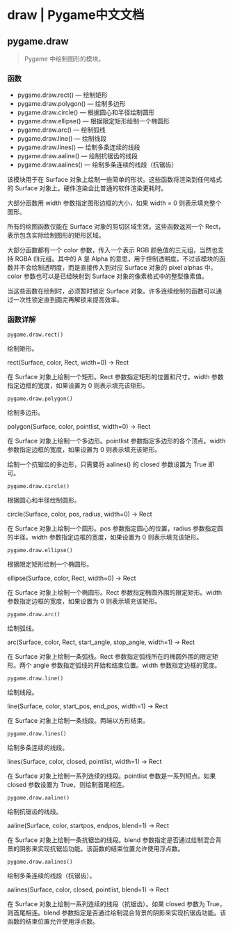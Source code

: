 # draw | Pygame中文文档

## pygame.draw

>Pygame 中绘制图形的模块。

### 函数

* pygame.draw.rect()  —  绘制矩形
* pygame.draw.polygon()  —  绘制多边形
* pygame.draw.circle()  —  根据圆心和半径绘制圆形
* pygame.draw.ellipse()  —  根据限定矩形绘制一个椭圆形
* pygame.draw.arc()  —  绘制弧线
* pygame.draw.line()  —  绘制线段
* pygame.draw.lines()  —  绘制多条连续的线段
* pygame.draw.aaline()  —  绘制抗锯齿的线段
* pygame.draw.aalines()  —  绘制多条连续的线段（抗锯齿）

该模块用于在 Surface 对象上绘制一些简单的形状。这些函数将渲染到任何格式的 Surface 对象上。硬件渲染会比普通的软件渲染更耗时。

大部分函数用 width 参数指定图形边框的大小，如果 width = 0 则表示填充整个图形。

所有的绘图函数仅能在 Surface 对象的剪切区域生效。这些函数返回一个 Rect，表示包含实际绘制图形的矩形区域。

大部分函数都有一个 color 参数，传入一个表示 RGB 颜色值的三元组，当然也支持 RGBA 四元组。其中的 A 是 Alpha 的意思，用于控制透明度。不过该模块的函数并不会绘制透明度，而是直接传入到对应 Surface 对象的 pixel alphas 中。color 参数也可以是已经映射到 Surface 对象的像素格式中的整型像素值。

当这些函数在绘制时，必须暂时锁定 Surface 对象。许多连续绘制的函数可以通过一次性锁定直到画完再解锁来提高效率。

### 函数详解

```pygame.draw.rect()```

绘制矩形。

rect(Surface, color, Rect, width=0) -> Rect

在 Surface 对象上绘制一个矩形。Rect 参数指定矩形的位置和尺寸。width 参数指定边框的宽度，如果设置为 0 则表示填充该矩形。

```pygame.draw.polygon()```

绘制多边形。

polygon(Surface, color, pointlist, width=0) -> Rect

在 Surface 对象上绘制一个多边形。pointlist 参数指定多边形的各个顶点。width 参数指定边框的宽度，如果设置为 0 则表示填充该矩形。

绘制一个抗锯齿的多边形，只需要将 aalines() 的 closed 参数设置为 True 即可。

```pygame.draw.circle()```

根据圆心和半径绘制圆形。

circle(Surface, color, pos, radius, width=0) -> Rect

在 Surface 对象上绘制一个圆形。pos 参数指定圆心的位置，radius 参数指定圆的半径。width 参数指定边框的宽度，如果设置为 0 则表示填充该矩形。

```pygame.draw.ellipse()```

根据限定矩形绘制一个椭圆形。

ellipse(Surface, color, Rect, width=0) -> Rect

在 Surface 对象上绘制一个椭圆形。Rect 参数指定椭圆外围的限定矩形。width 参数指定边框的宽度，如果设置为 0 则表示填充该矩形。

```pygame.draw.arc()```

绘制弧线。

arc(Surface, color, Rect, start_angle, stop_angle, width=1) -> Rect

在 Surface 对象上绘制一条弧线。Rect 参数指定弧线所在的椭圆外围的限定矩形。两个 angle 参数指定弧线的开始和结束位置。width 参数指定边框的宽度。

```pygame.draw.line()```

绘制线段。

line(Surface, color, start_pos, end_pos, width=1) -> Rect

在 Surface 对象上绘制一条线段。两端以方形结束。

```pygame.draw.lines()```

绘制多条连续的线段。

lines(Surface, color, closed, pointlist, width=1) -> Rect

在 Surface 对象上绘制一系列连续的线段。pointlist 参数是一系列短点。如果 closed 参数设置为 True，则绘制首尾相连。

```pygame.draw.aaline()```

绘制抗锯齿的线段。

aaline(Surface, color, startpos, endpos, blend=1) -> Rect

在 Surface 对象上绘制一条抗锯齿的线段。blend 参数指定是否通过绘制混合背景的阴影来实现抗锯齿功能。该函数的结束位置允许使用浮点数。

```pygame.draw.aalines()```

绘制多条连续的线段（抗锯齿）。

aalines(Surface, color, closed, pointlist, blend=1) -> Rect

在 Surface 对象上绘制一系列连续的线段（抗锯齿）。如果 closed 参数为 True，则首尾相连。blend 参数指定是否通过绘制混合背景的阴影来实现抗锯齿功能。该函数的结束位置允许使用浮点数。
